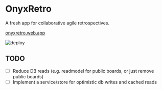 # OnyxRetro

A fresh app for collaborative agile retrospectives.

[onyxretro.web.app](https://onyxretro.web.app)

![deploy](https://github.com/patricsteiner/retronyx/workflows/deploy/badge.svg)

## TODO

- [ ] Reduce DB reads (e.g. readmodel for public boards, or just remove public boards)
- [ ] Implement a service/store for optimistic db writes and cached reads

